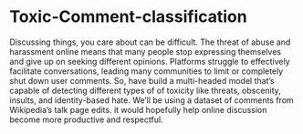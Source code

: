 # Toxic-Comment-classification

Discussing things, you care about can be difficult. The threat of abuse and harassment online means that many people stop expressing themselves and give up on seeking different opinions. Platforms struggle to effectively facilitate conversations, leading many communities to limit or completely shut down user comments. So, have build a multi-headed model that’s capable of detecting different types of of toxicity like threats, obscenity, insults, and identity-based hate. We’ll be using a dataset of comments from Wikipedia’s talk page edits. it would hopefully help online discussion become more productive and respectful.
